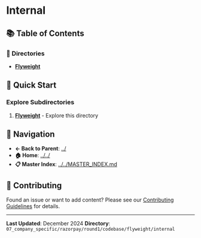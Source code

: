 # Internal

## 📚 Table of Contents

### 📁 Directories

- **[Flyweight](flyweight/)**

## 🚀 Quick Start

### Explore Subdirectories
1. **[Flyweight](flyweight/)** - Explore this directory

## 🔗 Navigation

- **← Back to Parent**: [../](../)
- **🏠 Home**: [../../](../..)
- **📋 Master Index**: [../../MASTER_INDEX.md](../../../../../../..MASTER_INDEX.md)

## 🤝 Contributing

Found an issue or want to add content? Please see our [Contributing Guidelines](../../../../../../CONTRIBUTING.md) for details.

---

**Last Updated**: December 2024
**Directory**: `07_company_specific/razorpay/round1/codebase/flyweight/internal`
